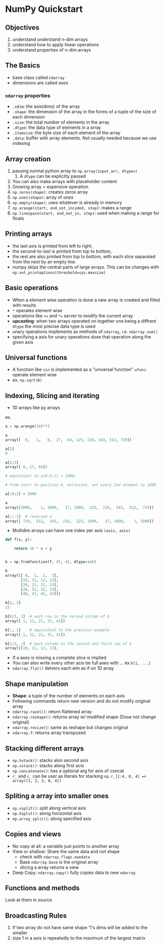 # NumPy Quickstart

## Objectives

1. understand understand n-dim arrays
2. understand how to apply linear operations
3. understand properties of n-dim arrays

## The Basics

- base class called `ndarray`
- dimensions are called *axes*
  
### `ndarray` properties

- `.ndim`: the axis(dims) of the array
- `.shape`: the dimension of the array in the forms of a tuple of the size of each dimension
- `.size`: the total number of elements in the array
- `.dtype`: the data type of elements in a array
- `.itemsize`: the byte size of each element of the array
- `.data`: buffer with array elements. Not usually needed because we use indexing

## Array creation

1. passing normal python array to `np.array(input_arr, dtype=)`
   1. A `dtype` can be explicitly passed
2. You can also make arrays with placeholder content
3. Growing array = expensive operation
4. `np.zeros(shape)`: creates zeros array
5. `np.ones(shape)`: array of ones
6. `np.empty(shape)`: uses whatever is already in memory
7. `np.arange(start, end_not_incuded, step)`: makes a range
8. `np.linespace(start, end_not_in, step)`: used when making a range for floats

## Printing arrays

- the last axis is printed from left to right,
- the second-to-last is printed from top to bottom,
- the rest are also printed from top to bottom, with each slice separated from the next by an empty line.
- numpy skips the central parts of large arrays. This can be changes with `np.set_printoptions(threshold=sys.maxsize)`
  

## Basic operations

- When a element wise operation is done a new array is created and filled with results
- `*` operates element wise
- operations like `+=` and `*=` server to modify the current array
- **upcasting**: when two arrays operated on together one being a diffrent `dtype` the most precise data type is used 
- unary operations implements as methods of `ndarray`, i.e. `ndarray.sum()`
- specifying a axis for unary operations dose that operation along the given axis
  
## Universal functions

- A function like `sin` is implemented as a "universal function" `ufunc`: operate element wise
- ex.  `np.sqrt(B)`

## Indexing, Slicing and iterating

- 1D arrays like py arrays

ex. 

```python
a = np.arange(10)**3

a
array([  0,   1,   8,  27,  64, 125, 216, 343, 512, 729])

a[2]
8

a[2:5]
array([ 8, 27, 64])

# equivalent to a[0:6:2] = 1000;

# from start to position 6, exclusive, set every 2nd element to 1000

a[:6:2] = 1000

a
array([1000,    1, 1000,   27, 1000,  125,  216,  343,  512,  729])

a[::-1]  # reversed a
array([ 729,  512,  343,  216,  125, 1000,   27, 1000,    1, 1000])
```

- Multidim arrays can have one index per axis `(axis, axis)`

```python
def f(x, y):

    return 10 * x + y


b = np.fromfunction(f, (5, 4), dtype=int)

b
array([[ 0,  1,  2,  3],
       [10, 11, 12, 13],
       [20, 21, 22, 23],
       [30, 31, 32, 33],
       [40, 41, 42, 43]])

b[2, 3]
23

b[0:5, 1]  # each row in the second column of b
array([ 1, 11, 21, 31, 41])

b[:, 1]    # equivalent to the previous example
array([ 1, 11, 21, 31, 41])

b[1:3, :]  # each column in the second and third row of b
array([[10, 11, 12, 13],
```

- If a axes is missing a complete slice is implied
- You can also write every other acis be full axes with ... ex `b[i, ...]`
- `ndarray.flat()` delvers each elm as if on 1D array

## Shape manipulation

- **Shape**: a tuple of the number of elements on each axis
- Following commands return new version and do not modify original array
- `ndarray.ravel()`: return flattened array
- `ndarray.reshape()`: returns array w/ modified shape (Dose not change original)
- `ndarray.resize()`: same as reshape but changes original
- `ndarray.T`: returns array transposed


## Stacking different arrays

- `np.hstack()`: stacks alon second axis
- `np.vstack()`: stacks along first acis
- `np.concatenate()`: has a optional arg for axis of concat
- `r_` and `c_` can be user as literals for stacking `np.r_[1:4, 0, 4] => array([1, 2, 3, 0, 4])`

## Spliting a array into smaller ones

- `np.vsplit()`: split along vertical axis
- `np.hsplit()`: along horizontal axis
- `np.array_split()`: along specified axis

## Copies and views

- No copy at all: a variable just points to another array
- View or shallow: Share the same data and not shape
  - check with `ndarray.flags.owndata`
  - Base `ndarray.base` is the original array
  - slicing a array returns a view
- Deep Copy: `ndarray.copy()` fully copies data to new `ndarray`

## Functions and methods

Look at them in source

## Broadcasting Rules

1. If two array do not have same shape '1's dims will be added to the smaller
2. size 1 in a axis is repeatedly to the maximum of the largest matrix